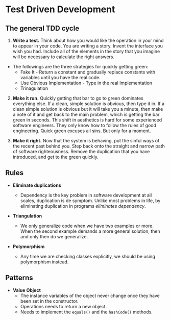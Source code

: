 # Test Driven Development

## The general TDD cycle

1. **Write a test.** Think about how you would like the operation in your mind to appear in your code. You are writing a story. Invent the interface you wish you had. Include all of the elements in the story that you imagine will be necessary to calculate the right answers.

- The followings are the three strategies for quickly getting green:
  - Fake It - Return a constant and gradually replace constants with variables until you have the real code.
  - Use Obvious Implementation - Type in the real Implementation
  - Trinagulation

2. **Make it run.** Quickly getting that bar to go to green dominates everything else. If a clean, simple solution is obvious, then type it in. If a clean simple solution is obvious but it will take you a minute, then make a note of it and get back to the main problem, which is getting the bar green in seconds. This shift in aesthetics is hard for some experienced software engineers. They only know how to follow the rules of good engineering. Quick green excuses all sins. But only for a moment.

3. **Make it right.** Now that the system is behaving, put the sinful ways of the recent past behind you. Step back onto the straight and narrow path of software righteousness. Remove the duplication that you have introduced, and get to the green quickly.

## Rules

- **Eliminate duplications**

  - Dependency is the key problem in software development at all scales, duplication is de symptom. Unlike most problems in life, by eliminating duplication in programs _eliminates dependency_.

- **Triangulation**

    - We only generalize code when we have two examples or more. When the second example demands a more general solution, then and only then do we generalize.

- **Polymorphism**

    - Any time we are checking classes explicitly, we should be using polymorphism instead.

## Patterns

- **Value Object**
  - The instance variables of the object never change once they have been set in the constructor.
  - Operations needs to return a new object.
  - Needs to implement the `equals()` and the `hashCode()` methods.
